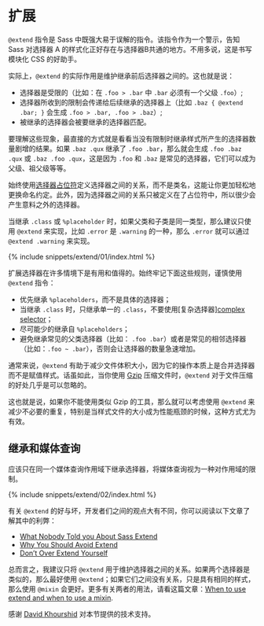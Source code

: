 
# 扩展

`@extend` 指令是 Sass 中既强大易于误解的指令。该指令作为一个警示，告知 Sass 对选择器 A 的样式化正好存在与选择器B共通的地方。不用多说，这是书写模块化 CSS 的好助手。

实际上，`@extend` 的实际作用是维护继承前后选择器之间的。这也就是说：

- 选择器是受限的（比如：在 `.foo > .bar` 中 `.bar` 必须有一个父级 `.foo`）;
- 选择器所收到的限制会传递给后续继承的选择器上（比如  `.baz { @extend .bar; }` 会生成 `.foo > .bar, .foo > .baz`）;
- 被继承的选择器会被要继承的选择器匹配。

要理解这些现象，最直接的方式就是看看当没有限制时继承样式所产生的选择器数量剧增的结果。如果 `.baz .qux` 继承了 `.foo .bar`，那么就会生成 `.foo .baz .qux` 或 `.baz .foo .qux`，这是因为 `.foo` 和 `.baz` 是常见的选择器，它们可以成为父级、祖父级等等。

始终使用[选择器占位符](http://www.sitepoint.com/sass-reference/placeholders/)定义选择器之间的关系，而不是类名，这能让你更加轻松地更换命名约定。此外，因为选择器之间的关系只被定义在了占位符中，所以很少会产生意料之外的选择器。

当继承 `.class` 或 `%placeholder` 时，如果父类和子类是同一类型，那么建议只使用 `@extend` 来实现，比如 `.error` 是 `.warning` 的一种，那么 `.error` 就可以通过 `@extend .warning` 来实现。

{% include snippets/extend/01/index.html %}

扩展选择器在许多情境下是有用和值得的。始终牢记下面这些规则，谨慎使用 `@extend` 指令：

- 优先继承 `%placeholders`，而不是具体的选择器；
- 当继承 `.class` 时，只继承单一的 `.class`，不要使用[复杂选择器][complex selector](http://www.w3.org/TR/selectors4/#syntax)；
- 尽可能少的继承自 `%placeholders`；
- 避免继承常见的父类选择器（比如： `.foo .bar`）或者是常见的相邻选择器（比如：`.foo ~ .bar`），否则会让选择器的数量急速增加。

<div class="note">
  <p>通常来说，<code>@extend</code> 有助于减少文件体积大小，因为它的操作本质上是合并选择器而不是赋值样式。话虽如此，当你使用 <a href="http://en.wikipedia.org/wiki/Gzip">Gzip</a> 压缩文件时，<code>@extend</code> 对于文件压缩的好处几乎是可以忽略的。</p>
  <p>这也就是说，如果你不能使用类似 Gzip 的工具，那么就可以考虑使用 <code>@extend</code> 来减少不必要的重复，特别是当样式文件的大小成为性能瓶颈的时候，这种方式尤为有效。</p>
</div>

## 继承和媒体查询

应该只在同一个媒体查询作用域下继承选择器，将媒体查询视为一种对作用域的限制。

{% include snippets/extend/02/index.html %}

有关 `@extend` 的好与坏，开发者们之间的观点大有不同，你可以阅读以下文章了解其中的利弊：

* [What Nobody Told you About Sass Extend](http://www.sitepoint.com/sass-extend-nobody-told-you/)
* [Why You Should Avoid Extend](http://www.sitepoint.com/avoid-sass-extend/)
* [Don’t Over Extend Yourself](http://pressupinc.com/blog/2014/11/dont-overextend-yourself-in-sass/)

总而言之，我建议只将 `@extend` 用于维护选择器之间的关系。如果两个选择器是类似的，那么最好使用 `@extend`；如果它们之间没有关系，只是具有相同的样式，那么使用 `@mixin` 会更好。更多有关两者的用法，请看这篇文章：[When to use extend and when to use a mixin](http://csswizardry.com/2014/11/when-to-use-extend-when-to-use-a-mixin/).

<div class="note">
  <p>感谢 <a href="https://twitter.com/davidkpiano">David Khourshid</a> 对本节提供的技术支持。</p>
</div>

